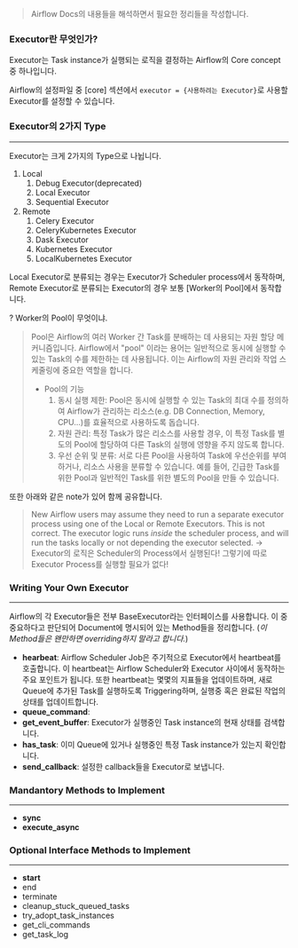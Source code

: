 > Airflow Docs의 내용들을 해석하면서 필요한 정리들을 작성합니다.

### Executor란 무엇인가?
Executor는 Task instance가 실행되는 로직을 결정하는 Airflow의 Core concept 중 하나입니다.

Airflow의 설정파일 중 [core] 섹션에서 `executor = {사용하려는 Executor}`로 사용할 Executor를 설정할 수 있습니다.

### Executor의 2가지 Type
---
Executor는 크게 2가지의 Type으로 나뉩니다.
1. Local
	1. Debug Executor(deprecated)
	2. Local Executor
	3. Sequential Executor
2. Remote
	1. Celery Executor
	2. CeleryKubernetes Executor
	3. Dask Executor
	4. Kubernetes Executor
	5. LocalKubernetes Executor

Local Executor로 분류되는 경우는 Executor가 Scheduler process에서 동작하며, Remote Executor로 분류되는 Executor의 경우 보통 [Worker의 Pool]에서 동작합니다.

? Worker의 Pool이 무엇이냐.
> Pool은 Airflow의 여러 Worker 간 Task를 분배하는 데 사용되는 자원 할당 메커니즘입니다.
> Airflow에서 "pool" 이라는 용어는 일반적으로 동시에 실행할 수 있는 Task의 수를 제한하는 데 사용됩니다. 이는 Airflow의 자원 관리와 작업 스케줄링에 중요한 역할을 합니다.
> - Pool의 기능
> 	1. 동시 실행 제한: Pool은 동시에 실행할 수 있는 Task의 최대 수를 정의하여 Airflow가 관리하는 리소스(e.g. DB Connection, Memory, CPU...)를 효율적으로 사용하도록 돕습니다.
> 	2. 자원 관리: 특정 Task가 많은 리소스를 사용할 경우, 이 특정 Task를 별도의 Pool에 할당하여 다른 Task의 실행에 영향을 주지 않도록 합니다.
> 	3. 우선 순위 및 분류: 서로 다른 Pool을 사용하여 Task에 우선순위를 부여하거나, 리소스 사용을 분류할 수 있습니다. 예를 들어, 긴급한 Task를 위한 Pool과 일반적인 Task를 위한 별도의 Pool을 만들 수 있습니다.

또한 아래와 같은 note가 있어 함께 공유합니다.
> New Airflow users may assume they need to run a separate executor process using one of the Local or Remote Executors. This is not correct. The executor logic runs _inside_ the scheduler process, and will run the tasks locally or not depending the executor selected.
> -> Executor의 로직은 Scheduler의 Process에서 실행된다! 그렇기에 따로 Executor Process를 실행할 필요가 없다!

### Writing Your Own Executor
---
Airflow의 각 Executor들은 전부 BaseExecutor라는 인터페이스를 사용합니다. 이 중 중요하다고 판단되어 Document에 명시되어 있는 Method들을 정리합니다. (*이 Method들은 왠만하면 overriding하지 말라고 합니다.*)
- **hearbeat**: Airflow Scheduler Job은 주기적으로 Executor에서 heartbeat를 호출합니다. 이 heartbeat는 Airflow Scheduler와 Executor 사이에서 동작하는 주요 포인트가 됩니다. 또한 heartbeat는 몇몇의 지표들을 업데이트하며, 새로 Queue에 추가된 Task를 실행하도록 Triggering하며, 실행중 혹은 완료된 작업의 상태를 업데이트합니다.
- **queue_command**: 
- **get_event_buffer**: Executor가 실행중인 Task instance의 현재 상태를 검색합니다.
- **has_task**: 이미 Queue에 있거나 실행중인 특정 Task instance가 있는지 확인합니다.
- **send_callback**: 설정한 callback들을 Executor로 보냅니다.

### Mandantory Methods to Implement
---
- **sync**
- **execute_async**

### Optional Interface Methods to Implement
---
- **start**
- end
- terminate
- cleanup_stuck_queued_tasks
- try_adopt_task_instances
- get_cli_commands
- get_task_log

